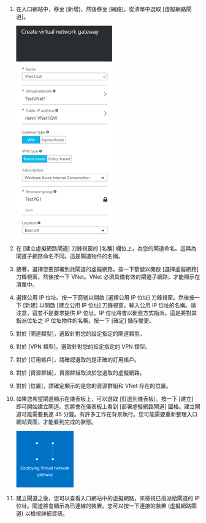 1. 在入口網站中，移至 [新增]，然後移至 [網路]。從清單中選取 [虛擬網路閘道]。

	![閘道器](./media/vpn-gateway-add-gw-rm-portal-include/creategw250.png)

2. 在 [建立虛擬網路閘道] 刀鋒視窗的 [名稱] 欄位上，為您的閘道命名。這與為閘道子網路命名不同。這是閘道物件的名稱。
 
3. 接著，選擇您要部署到此閘道的虛擬網路。按一下箭號以開啟 [選擇虛擬網路] 刀鋒視窗，然後按一下 VNet。VNet 必須具備有效的閘道子網路，才能顯示在清單中。

4. 選擇公用 IP 位址。按一下箭號以開啟 [選擇公用 IP 位址] 刀鋒視窗。然後按一下 [新建] 以開啟 [建立公用 IP 位址] 刀鋒視窗。輸入公用 IP 位址的名稱。請注意，這並不是要求提供 IP 位址。IP 位址將會以動態方式指派。這是將對其指派位址之 IP 位址物件的名稱。按一下 [確定] 儲存變更。

5. 對於 [閘道類型]，選取針對您的設定指定的閘道類型。

6. 對於 [VPN 類型]，選取針對您的設定指定的 VPN 類型。

7. 對於 [訂用帳戶]，請確認選取的是正確的訂用帳戶。

8. 對於 [資源群組]，資源群組取決於您選取的虛擬網路。

9. 對於 [位置]，請確定顯示的是您的資源群組和 VNet 存在的位置。

10. 如果您希望閘道顯示在儀表板上，可以選取 [釘選到儀表板]。按一下 [建立] 即可開始建立閘道。您將會在儀表板上看到 [部署虛擬網路閘道] 圖格。建立閘道可能需要長達 45 分鐘。有許多工作在背景執行。您可能需要重新整理入口網站頁面，才能看到完成的狀態。

	
	![閘道器](./media/vpn-gateway-add-gw-rm-portal-include/deployvnetgw150.png)

11. 建立閘道之後，您可以查看入口網站中的虛擬網路，來檢視已指派給閘道的 IP 位址。閘道將會顯示為已連線的裝置。您可以按一下連接的裝置 (虛擬網路閘道) 以檢視詳細資訊。

<!---HONumber=AcomDC_0406_2016-->